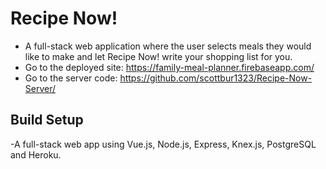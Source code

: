 # Recipe Now!
 - A full-stack web application where the user selects meals they would like to make and let Recipe Now! write your shopping list for you.
 - Go to the deployed site: https://family-meal-planner.firebaseapp.com/
 - Go to the server code: https://github.com/scottbur1323/Recipe-Now-Server/
  
## Build Setup
 -A full-stack web app using Vue.js, Node.js, Express, Knex.js, PostgreSQL and Heroku.
